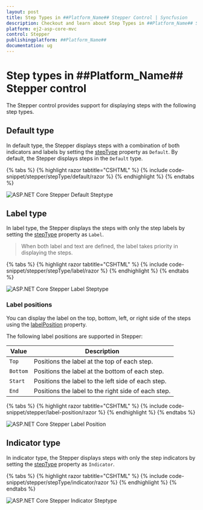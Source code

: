 ```yaml
---
layout: post
title: Step Types in ##Platform_Name## Stepper Control | Syncfusion
description: Checkout and learn about Step Types in ##Platform_Name## Stepper control of Syncfusion Essential JS 2 and more.
platform: ej2-asp-core-mvc
control: Stepper
publishingplatform: ##Platform_Name##
documentation: ug
---
```


# Step types in ##Platform_Name## Stepper control

The Stepper control provides support for displaying steps with the following step types.

## Default type

In default type, the Stepper displays steps with a combination of both indicators and labels by setting the [stepType](https://help.syncfusion.com/cr/aspnetcore-js2/Syncfusion.EJ2.Navigations.Stepper.html#Syncfusion_EJ2_Navigations_Stepper_StepType) property as `Default`. By default, the Stepper displays steps in the `Default` type.

{% tabs %}
{% highlight razor tabtitle="CSHTML" %}
{% include code-snippet/stepper/stepType/default/razor %}
{% endhighlight %}
{% endtabs %}

![ASP.NET Core Stepper Default Steptype](images/steptype-default.jpg)

## Label type

In label type, the Stepper displays the steps with only the step labels by setting the [stepType](https://help.syncfusion.com/cr/aspnetcore-js2/Syncfusion.EJ2.Navigations.Stepper.html#Syncfusion_EJ2_Navigations_Stepper_StepType) property as `Label`.

> When both label and text are defined, the label takes priority in displaying the steps.

{% tabs %}
{% highlight razor tabtitle="CSHTML" %}
{% include code-snippet/stepper/stepType/label/razor %}
{% endhighlight %}
{% endtabs %}

![ASP.NET Core Stepper Label Steptype](images/steptype-label.jpg)

### Label positions

You can display the label on the top, bottom, left, or right side of the steps using the [labelPosition](https://help.syncfusion.com/cr/aspnetcore-js2/Syncfusion.EJ2.Navigations.Stepper.html#Syncfusion_EJ2_Navigations_Stepper_LabelPosition) property.

The following label positions are supported in Stepper:

| Value | Description |
|-----|-----|
| `Top` | Positions the label at the top of each step. |
| `Bottom` | Positions the label at the bottom of each step. |
| `Start` | Positions the label to the left side of each step. |
| `End` | Positions the label to the right side of each step. |

{% tabs %}
{% highlight razor tabtitle="CSHTML" %}
{% include code-snippet/stepper/label-position/razor %}
{% endhighlight %}
{% endtabs %}

![ASP.NET Core Stepper Label Position](images/stepper-labelposition.jpg)

## Indicator type

In indicator type, the Stepper displays steps with only the step indicators by setting the [stepType](https://help.syncfusion.com/cr/aspnetcore-js2/Syncfusion.EJ2.Navigations.Stepper.html#Syncfusion_EJ2_Navigations_Stepper_StepType) property as `Indicator`.

{% tabs %}
{% highlight razor tabtitle="CSHTML" %}
{% include code-snippet/stepper/stepType/indicator/razor %}
{% endhighlight %}
{% endtabs %}

![ASP.NET Core Stepper Indicator Steptype](images/steptype-indicator.jpg)
